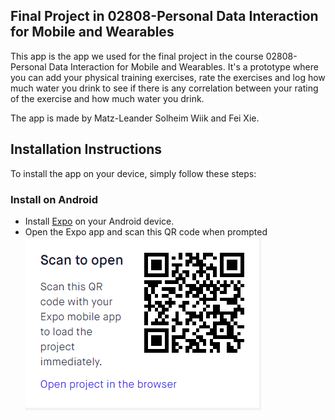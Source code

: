 ## Final Project in 02808-Personal Data Interaction for Mobile and Wearables

This app is the app we used for the final project in the course 02808-Personal Data Interaction for Mobile and Wearables. It's a prototype where you can add your physical training exercises, rate the exercises and log how much water you drink to see if there is any correlation between your rating of the exercise and how much water you drink.

The app is made by Matz-Leander Solheim Wiik and Fei Xie.

## Installation Instructions
To install the app on your device, simply follow these steps:
### Install on Android
* Install [Expo](https://play.google.com/store/apps/details?id=host.exp.exponent&hl=en_US) on your Android device.
* Open the Expo app and scan this QR code when prompted ![picture](qr.PNG)
